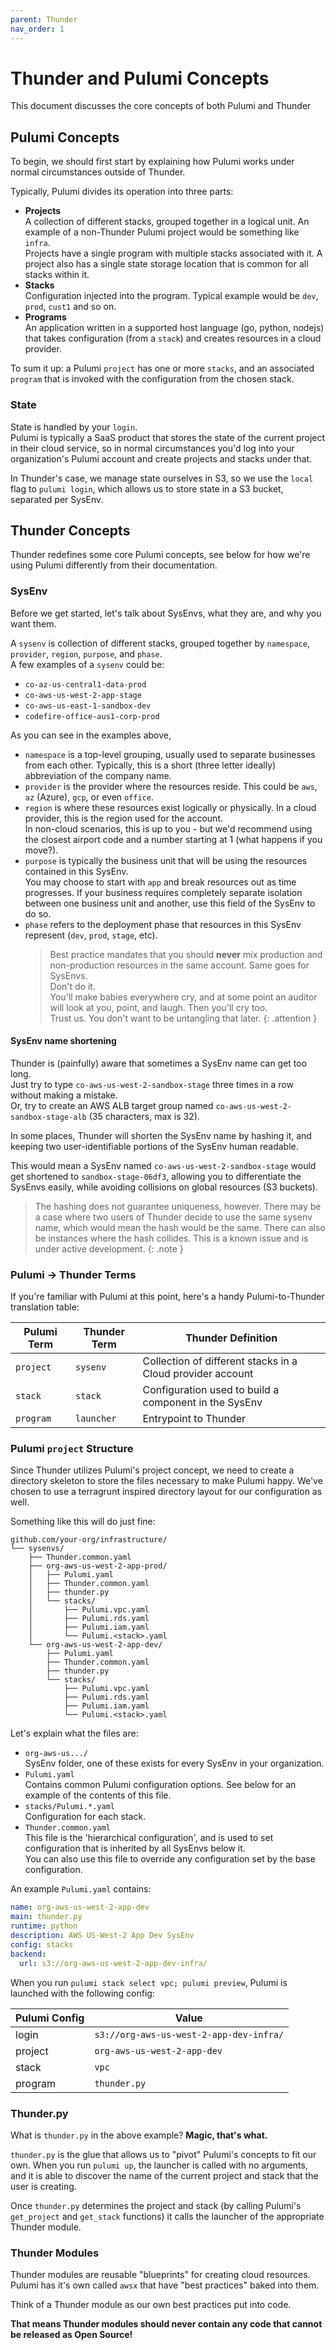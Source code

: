 ```yaml
---
parent: Thunder
nav_order: 1
---
```


# Thunder and Pulumi Concepts

This document discusses the core concepts of both Pulumi and Thunder

## Pulumi Concepts

To begin, we should first start by explaining how Pulumi works under normal circumstances outside of Thunder.  

Typically, Pulumi divides its operation into three parts:

- **Projects**  
  A collection of different stacks, grouped together in a logical unit. An example of a non-Thunder Pulumi project would be something like `infra`.  
  Projects have a single program with multiple stacks associated with it. A project also has a single state storage location that is common
  for all stacks within it.
- **Stacks**  
  Configuration injected into the program. Typical example would be `dev`, `prod`, `cust1` and so on.
- **Programs**  
  An application written in a supported host language (go, python, nodejs) that takes configuration (from a `stack`)
  and creates resources in a cloud provider.

To sum it up: a Pulumi `project` has one or more `stacks`, and an associated `program` that is invoked with the configuration from the chosen stack.

### State

State is handled by your `login`.  
Pulumi is typically a SaaS product that stores the state of the current project in their cloud service, so in normal circumstances you'd
log into your organization's Pulumi account and create projects and stacks under that.

In Thunder's case, we manage state ourselves in S3, so we use the `local` flag to `pulumi login`,
which allows us to store state in a S3 bucket, separated per SysEnv.

## Thunder Concepts

Thunder redefines some core Pulumi concepts, see below for how we're using Pulumi differently from their documentation.

### SysEnv

Before we get started, let's talk about SysEnvs, what they are, and why you want them.

A `sysenv` is collection of different stacks, grouped together by `namespace`, `provider`, `region`, `purpose`, and `phase`.  
A few examples of a `sysenv` could be:

- `co-az-us-central1-data-prod`
- `co-aws-us-west-2-app-stage`
- `co-aws-us-east-1-sandbox-dev`
- `codefire-office-aus1-corp-prod`

As you can see in the examples above,

- `namespace` is a top-level grouping, usually used to separate businesses from each other.
  Typically, this is a short (three letter ideally) abbreviation of the company name.
- `provider` is the provider where the resources reside. This could be `aws`, `az` (Azure), `gcp`, or even `office`.
- `region` is where these resources exist logically or physically. In a cloud provider, this is the region used for the account.  
  In non-cloud scenarios, this is up to you - but we'd recommend using the closest airport code
  and a number starting at 1 (what happens if you move?).
- `purpose` is typically the business unit that will be using the resources contained in this SysEnv.  
  You may choose to start with `app` and break resources out as time progresses. If your business requires completely
  separate isolation between one business unit and another, use this field of the SysEnv to do so.
- `phase` refers to the deployment phase that resources in this SysEnv represent (`dev`, `prod`, `stage`, etc).  
  > Best practice mandates that you should **never** mix production and non-production resources in the same account. Same goes for SysEnvs.  
  > Don't do it.  
  > You'll make babies everywhere cry, and at some point an auditor will look at you, point, and laugh. Then you'll cry too.  
  > Trust us. You don't want to be untangling that later.
  {: .attention }

#### SysEnv name shortening

Thunder is (painfully) aware that sometimes a SysEnv name can get too long.  
Just try to type `co-aws-us-west-2-sandbox-stage` three times in a row without making a mistake.  
Or, try to create an AWS ALB target group named `co-aws-us-west-2-sandbox-stage-alb` (35 characters, max is 32).

In some places, Thunder will shorten the SysEnv name by hashing it, and keeping two user-identifiable portions of the SysEnv human readable.

This would mean a SysEnv named `co-aws-us-west-2-sandbox-stage` would get shortened to `sandbox-stage-06df3`, allowing
you to differentiate the SysEnvs easily, while avoiding collisions on global resources (S3 buckets).

> The hashing does not guarantee uniqueness, however. There may be a case where two users of Thunder decide to use the same sysenv name, which would mean the hash would be the same.
> There can also be instances where the hash collides. This is a known issue and is under active development.
{: .note }

### Pulumi -> Thunder Terms

If you're familiar with Pulumi at this point, here's a handy Pulumi-to-Thunder translation table:

| Pulumi Term | Thunder Term | Thunder Definition |
| --- | --- | --- |
| `project` | `sysenv` | Collection of different stacks in a Cloud provider account |
| `stack` | `stack` | Configuration used to build a component in the SysEnv |
| `program` | `launcher` | Entrypoint to Thunder |

### Pulumi `project` Structure

Since Thunder utilizes Pulumi's project concept, we need to create a directory skeleton to store the files necessary to make Pulumi happy.
We've chosen to use a terragrunt inspired directory layout for our configuration as well.

Something like this will do just fine:

```shell
github.com/your-org/infrastructure/
└── sysenvs/
    ├── Thunder.common.yaml
    ├── org-aws-us-west-2-app-prod/
    │   ├── Pulumi.yaml
    │   ├── Thunder.common.yaml
    │   ├── thunder.py
    │   └── stacks/
    │       ├── Pulumi.vpc.yaml
    │       ├── Pulumi.rds.yaml
    │       ├── Pulumi.iam.yaml
    │       └── Pulumi.<stack>.yaml
    └── org-aws-us-west-2-app-dev/
        ├── Pulumi.yaml
        ├── Thunder.common.yaml
        ├── thunder.py
        └── stacks/
            ├── Pulumi.vpc.yaml
            ├── Pulumi.rds.yaml
            ├── Pulumi.iam.yaml
            └── Pulumi.<stack>.yaml
```

Let's explain what the files are:

- `org-aws-us.../`  
  SysEnv folder, one of these exists for every SysEnv in your organization.
- `Pulumi.yaml`  
  Contains common Pulumi configuration options. See below for an example of the contents of this file.
- `stacks/Pulumi.*.yaml`  
  Configuration for each stack.
- `Thunder.common.yaml`  
  This file is the 'hierarchical configuration', and is used to set configuration that is inherited by all SysEnvs below it.  
  You can also use this file to override any configuration set by the base configuration.

An example `Pulumi.yaml` contains:

```yaml
name: org-aws-us-west-2-app-dev
main: thunder.py
runtime: python
description: AWS US-West-2 App Dev SysEnv
config: stacks
backend:
  url: s3://org-aws-us-west-2-app-dev-infra/
```

When you run `pulumi stack select vpc; pulumi preview`, Pulumi is launched with the following config:

| Pulumi Config | Value |
| --- | --- |
| login | `s3://org-aws-us-west-2-app-dev-infra/` |
| project | `org-aws-us-west-2-app-dev` |
| stack | `vpc` |
| program | `thunder.py` |

### Thunder.py

What is `thunder.py` in the above example? **Magic, that's what.**

`thunder.py` is the glue that allows us to "pivot" Pulumi's concepts to fit our own.
When you run `pulumi up`, the launcher is called with no arguments, and it is able to discover the name of the current
project and stack that the user is creating.

Once `thunder.py` determines the project and stack (by calling Pulumi's `get_project` and `get_stack` functions)
it calls the launcher of the appropriate Thunder module.

### Thunder Modules

Thunder modules are reusable "blueprints" for creating cloud resources.
Pulumi has it's own called `awsx` that have "best practices" baked into them.  

Think of a Thunder module as our own best practices put into code.

**That means Thunder modules should never contain any code that cannot be released as Open Source!**
